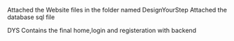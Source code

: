 Attached the Website files in the folder named DesignYourStep
Attached the database sql file

DYS Contains the final home,login and registeration with backend

